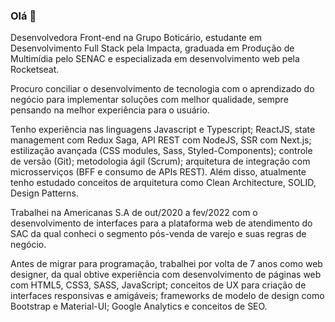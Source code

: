 ### Olá 👋 

Desenvolvedora Front-end na Grupo Boticário, estudante em Desenvolvimento Full Stack pela Impacta,  graduada em Produção de Multimídia pelo SENAC e especializada em desenvolvimento web pela Rocketseat.

Procuro conciliar o desenvolvimento de tecnologia com o aprendizado do negócio para implementar soluções com melhor qualidade, sempre pensando na melhor experiência para o usuário.

Tenho experiência nas linguagens Javascript e Typescript; ReactJS, state management com Redux Saga, API REST com NodeJS, SSR com Next.js; estilização avançada (CSS modules, Sass, Styled-Components); controle de versão (Git); metodologia ágil (Scrum); arquitetura de integração com microsserviços (BFF e consumo de APIs REST). Além disso, atualmente tenho estudado conceitos de arquitetura como Clean Architecture, SOLID, Design Patterns.

Trabalhei na Americanas S.A de out/2020 a fev/2022 com o desenvolvimento de interfaces para a plataforma web de atendimento do SAC da qual conheci o segmento pós-venda de varejo e suas regras de negócio.

Antes de migrar para programação, trabalhei por volta de 7 anos como web designer, da qual obtive experiência com desenvolvimento de páginas web com HTML5, CSS3, SASS, JavaScript; conceitos de UX para criação de interfaces responsivas e amigáveis; frameworks de modelo de design como Bootstrap e Material-UI; Google Analytics e conceitos de SEO.
